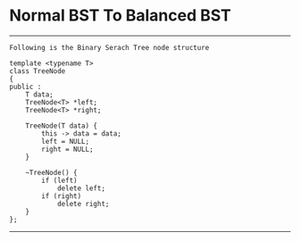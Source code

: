 # Normal BST To Balanced BST

************************************************************
    Following is the Binary Serach Tree node structure

    template <typename T>
    class TreeNode
    {
    public :
        T data;
        TreeNode<T> *left;
        TreeNode<T> *right;

        TreeNode(T data) {
            this -> data = data;
            left = NULL;
            right = NULL;
        }

        ~TreeNode() {
            if (left)
                delete left;
            if (right)
                delete right;
        }
    };

************************************************************